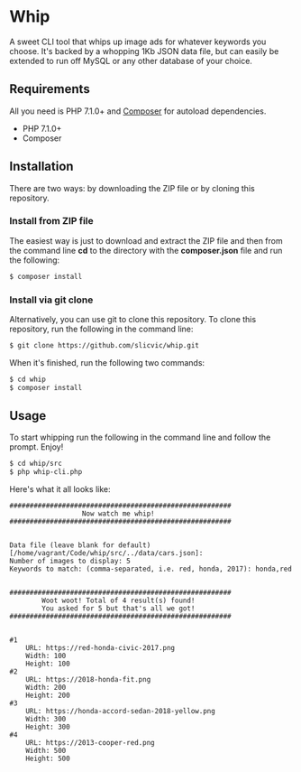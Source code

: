# Whip

A sweet CLI tool that whips up image ads for whatever keywords you choose. It's backed by a whopping 1Kb JSON data file, but can easily be extended to run off MySQL or any other database of your choice.

## Requirements

All you need is PHP 7.1.0+ and [Composer](https://getcomposer.org/) for autoload dependencies.

* PHP 7.1.0+
* Composer

## Installation

There are two ways: by downloading the ZIP file or by cloning this repository.

### Install from ZIP file

The easiest way is just to download and extract the ZIP file and then from the command line **cd** to the directory with the **composer.json** file and run the following:

```sh
$ composer install
```

### Install via git clone

Alternatively, you can use git to clone this repository.
To clone this repository, run the following in the command line:

```sh
$ git clone https://github.com/slicvic/whip.git
```

When it's finished, run the following two commands:

```sh
$ cd whip
$ composer install
```

## Usage
To start whipping run the following in the command line and follow the prompt.
Enjoy!

```sh
$ cd whip/src
$ php whip-cli.php
```

Here's what it all looks like:

```
#######################################################
                  Now watch me whip!
#######################################################


Data file (leave blank for default) [/home/vagrant/Code/whip/src/../data/cars.json]:
Number of images to display: 5
Keywords to match: (comma-separated, i.e. red, honda, 2017): honda,red


#######################################################
        Woot woot! Total of 4 result(s) found!
        You asked for 5 but that's all we got!
#######################################################


#1
	URL: https://red-honda-civic-2017.png
	Width: 100
	Height: 100
#2
	URL: https://2018-honda-fit.png
	Width: 200
	Height: 200
#3
	URL: https://honda-accord-sedan-2018-yellow.png
	Width: 300
	Height: 300
#4
	URL: https://2013-cooper-red.png
	Width: 500
	Height: 500
```
